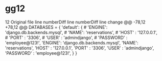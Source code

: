 # gg12
12
Original file line numberDiff line numberDiff line change @@ -78,12 +78,12 @@  DATABASES = {     'default': {         # 'ENGINE': 'django.db.backends.mysql',         # 'NAME': 'reservations',         # 'HOST' : '127.0.0.1',         # 'PORT' : '3306',         # 'USER' : 'admindjango',         # 'PASSWORD' : 'employee@123!',         'ENGINE': 'django.db.backends.mysql',         'NAME': 'reservations',         'HOST' : '127.0.0.1',         'PORT' : '3306',         'USER' : 'admindjango',         'PASSWORD' : 'employee@123!',     } } 
